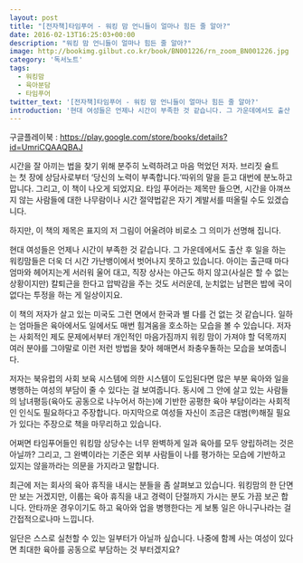 ```yaml
---
layout: post
title: "[전자책]타임푸어 - 워킹 맘 언니들이 얼마나 힘든 줄 알아?"
date: 2016-02-13T16:25:03+00:00
description: "워킹 맘 언니들이 얼마나 힘든 줄 알아?"
image: http://bookimg.gilbut.co.kr/book/BN001226/rn_zoom_BN001226.jpg
category: '독서노트'  
tags: 
  - 워킹맘
  - 육아분담
  - 타임푸어
twitter_text: '[전자책]타임푸어 - 워킹 맘 언니들이 얼마나 힘든 줄 알아?'
introduction: '현대 여성들은 언제나 시간이 부족한 것 같습니다. 그 가운데에서도 출산 후 일을 하는 워킹맘들은 더욱 더 시간 가난뱅이에서 벗어나지 못하고 있습니다.'
---
```


구글플레이북 : <https://play.google.com/store/books/details?id=UmriCQAAQBAJ>

시간을 잘 아끼는 법을 찾기 위해 분주히 노력하려고 마음 먹었던 저자. 브리짓 슐트는 첫 장에 상담사로부터 &#8216;당신의 노력이 부족합니다.&#8217;따위의 말을 듣고 대번에 분노하고 맙니다. 그리고, 이 책이 나오게 되었지요. 타임 푸어라는 제목만 들으면, 시간을 아껴쓰지 않는 사람들에 대한 나무람이나 시간 절약법같은 자기 계발서를 떠올릴 수도 있겠습니다.

하지만, 이 책의 제목은 표지의 저 그림이 어울려야 비로소 그 의미가 선명해 집니다.

현대 여성들은 언제나 시간이 부족한 것 같습니다. 그 가운데에서도 출산 후 일을 하는 워킹맘들은 더욱 더 시간 가난뱅이에서 벗어나지 못하고 있습니다. 아이는 출근때 마다 엄마와 헤어지는게 서러워 울어 대고, 직장 상사는 야근도 하지 않고(사실은 할 수 없는 상황이지만) 칼퇴근을 한다고 압박감을 주는 것도 서러운데, 눈치없는 남편은 밥에 국이 없다는 투정을 하는 게 일상이지요.

이 책의 저자가 살고 있는 미국도 그런 면에서 한국과 별 다를 건 없는 것 같습니다. 일하는 엄마들은 육아에서도 일에서도 매번 힘겨움을 호소하는 모습을 볼 수 있습니다. 저자는 사회적인 제도 문제에서부터 개인적인 마음가짐까지 워킹 맘이 가져야 할 덕목까지 여러 분야를 그야말로 이런 저런 방법을 찾아 헤매면서 좌충우돌하는 모습을 보여줍니다.

저자는 북유럽의 사회 보육 시스템에 의한 시스템이 도입된다면 많은 부분 육아와 일을 병행하는 여성의 부담이 줄 수 있다는 걸 보여줍니다. 동시에 그 안에 살고 있는 사람들의 남녀평등(육아도 공동으로 나누어서 하는)에 기반한 공평한 육아 부담이라는 사회적인 인식도 필요하다고 주장합니다. 마지막으로 여성들 자신이 조금은 대범(&#174;)해질 필요가 있다는 주장으로 책을 마무리하고 있습니다. 

어쩌면 타임푸어들인 워킹맘 상당수는 너무 완벽하게 일과 육아를 모두 양립하려는 것은 아닐까? 그리고, 그 완벽이라는 기준은 외부 사람들이 나를 평가하는 모습에 기반하고 있지는 않을까라는 의문을 가지라고 말합니다.

최근에 저는 회사의 육아 휴직을 내시는 분들을 좀 살펴보고 있습니다. 워킹맘의 한 단면만 보는 거겠지만, 이룹는 육아 휴직을 내고 경력이 단절까지 가시는 분도 가끔 보곤 합니다. 안타까운 경우이기도 하고 육아와 업을 병행한다는 게 보통 일은 아니구나라는 걸 간접적으로나마 느낍니다.

일단은 스스로 실천할 수 있는 일부터가 아닐까 싶습니다. 나중에 함께 사는 여성이 있다면 최대한 육아를 공동으로 부담하는 것 부터겠지요?
